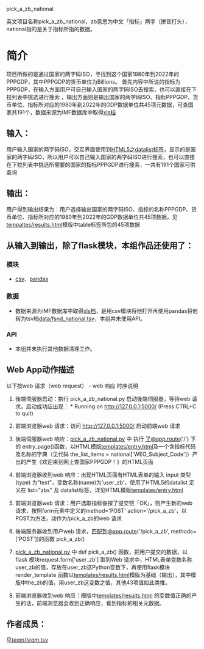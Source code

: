 pick_a_zb_national

英文项目名称pick_a_zb_national，zb意思为中文「指标」两字（拼音打头），national指的是关于指标所指的数据。

# 简介
 
项目所做的是通过国家的两字码ISO，寻找到这个国家1980年到2022年的PPPGDP，其中PPPGDP的货币单位为Billions。
首先内容中所说的指标为PPPGDP，在输入方面用户可自己输入国家的两字码ISO去搜索，也可以直接在下拉列表中挑选进行搜索 ，输出方面则是输出国家的两字码ISO、指标PPPGDP、货币单位、指标所对应的1980年到2022年的GDP数据单位共45项元数据，可查国家共191个，数据来源为IMF数据库中取得[xls档](http://www.imf.org/external/pubs/ft/weo/2017/01/weodata/download.aspx)

## 输入：

用户输入国家的两字码ISO，交互界面使用到[HTML5之datalist标签](http://www.w3school.com.cn/html5/html5_datalist.asp)，显示的是国家的两字码ISO，所以用户可以自己输入国家的两字码ISO进行搜索，也可以直接在下拉列表中挑选所需要的国家的指标PPPGDP进行搜索，一共有191个国家可供查询

## 输出：

用户得到输出结果为：用户选择输出国家的两字码ISO、指标的名称PPPGDP、货币单位、指标所对应的1980年到2022年的GDP数据单位共45项数据，见[tempaltes/results.html](tempaltes/results.html)模版中table标签所包的45项数据

## 从输入到输出，除了flask模块，本组作品还使用了：
### 模块
* [csv](https://docs.python.org/3/library/csv.html)、[pandas](http://pandas.pydata.org/)

### 数据
* 数据来源为IMF数据库中取得[xls档](http://www.imf.org/external/pubs/ft/weo/2017/01/weodata/download.aspx)，是用csv模块将他打开再使用pandas将他转为tsv档[data/fsnd_national.tsv](data/fsnd_national.tsv)，本组并未使用API。

### API
* 本组并未执行其他数据清理工作。


## Web App动作描述

以下按web 请求（web request） - web 响应 时序说明

1. 後端伺服器启动：执行 pick_a_zb_national.py 启动後端伺服器，等待web 请求。启动成功应出现：  * Running on http://127.0.0.1:5000/ (Press CTRL+C to quit)

2. 前端浏览器web 请求：访问 http://127.0.0.1:5000/ 启动前端web 请求

3. 後端伺服器web 响应：[pick_a_zb_national.py](pick_a_zb_national.py) 中 执行 了@app.route('/') 下的 entry_page()函数，以HTML模版[templates/entry.html](templates/entry.html)及一个含指标代码及名称的字典（见代码 the_list_items = national['WEO_Subject_Code']）产出的产生《欢迎来到网上查国家PPPGDP！》的HTML页面

4. 前端浏览器收到web 响应：出现HTML页面有HTML表单的输入 input 类型(type) 为"text"，变数名称(name)为'user_zb'，使用了HTML5的datalist 定义在 list="zbs" 及 datalist标签，详见HTML模版[templates/entry.html](templates/entry.html)

5. 前端浏览器web 请求：用户选取指标後按了提交钮「OK」，则产生新的web 请求，按照form元素中定义的method='POST' action='/pick_a_zb'，以POST为方法，动作为/pick_a_zb的web 请求

6. 後端服务器收到用户web 请求，匹配到@app.route('/pick_a_zb', methods=['POST'])的函数 pick_a_zb() 

7. [pick_a_zb_national.py](pick_a_zb_national.py) 中 def pick_a_zb() 函数，把用户提交的数据，以flask 模块request.form['user_zb']	取到Web 请求中，HTML表单变数名称user_zb的值，存放在user_zb这Python变数下，再使用flask模块render_template 函数以[templates/results.html](templates/results.html)模版为基础（输出），其中模版中the_zb的值，用user_zb这变数之值，其他43项值如此类推。

8. 前端浏览器收到web 响应：模版中[templates/results.html](templates/results.html) 的变数值正确的产生的话，前端浏览器会收到正确响应，看到指标的相关元数据。



## 作者成员：
见[_team_/_team_.tsv](_team_/_team_.tsv)